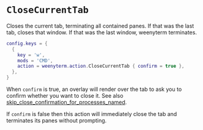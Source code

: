 # `CloseCurrentTab`

Closes the current tab, terminating all contained panes.  If that was the last
tab, closes that window.  If that was the last window, weenyterm terminates.

```lua
config.keys = {
  {
    key = 'w',
    mods = 'CMD',
    action = weenyterm.action.CloseCurrentTab { confirm = true },
  },
}
```

When `confirm` is true, an overlay will render over the tab to ask you to
confirm whether you want to close it.  See also
[skip_close_confirmation_for_processes_named](../config/skip_close_confirmation_for_processes_named.md).


If `confirm` is false then this action will immediately close
the tab and terminates its panes without prompting.

